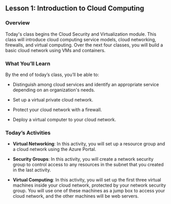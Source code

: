 ## Lesson 1: Introduction to Cloud Computing 
 
### Overview

Today's class begins the Cloud Security and Virtualization module. This class will introduce cloud computing service models, cloud networking, firewalls, and virtual computing. Over the next four classes, you will build a basic cloud network using VMs and containers.
 
### What You’ll Learn
 
By the end of today’s class, you’ll be able to:
 
- Distinguish among cloud services and identify an appropriate service depending on an organization's needs.

- Set up a virtual private cloud network.

- Protect your cloud network with a firewall.

- Deploy a virtual computer to your cloud network.

### Today’s Activities

* **Virtual Networking**: In this activity, you will set up a resource group and a cloud network using the Azure Portal. 

* **Security Groups**: In this activity, you will create a network security group to control access to any resources in the subnet that you created in the last activity.

* **Virtual Computing**: In this activity, you will set up the first three virtual machines inside your cloud network, protected by your network security group. You will use one of these machines as a jump box to access your cloud network, and the other machines will be web servers.
